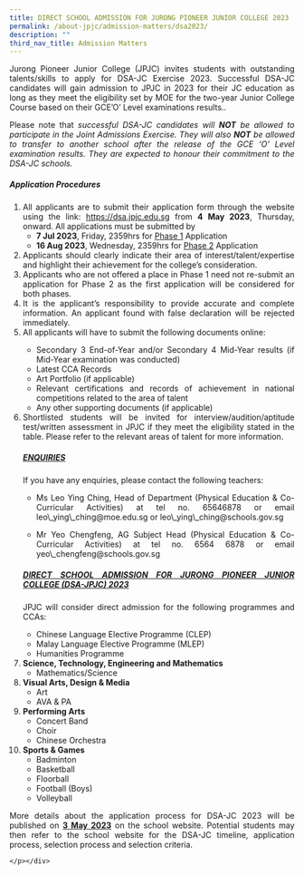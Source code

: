```yaml
---
title: DIRECT SCHOOL ADMISSION FOR JURONG PIONEER JUNIOR COLLEGE 2023
permalink: /about-jpjc/admission-matters/dsa2023/
description: ""
third_nav_title: Admission Matters
---
```

<div align="justify">

<p>Jurong Pioneer Junior College (JPJC) invites students with outstanding talents/skills to apply for DSA-JC Exercise 2023. Successful DSA-JC candidates will gain admission to JPJC in 2023 for their JC education as long as they meet the eligibility set by MOE for the two-year Junior College Course based on their GCE’O’ Level examinations results..</p>

<p>Please note that <em>successful DSA-JC candidates will <b>NOT</b> be allowed to participate in the Joint Admissions Exercise. They will also <b>NOT</b> be allowed to transfer to another school after the release of the GCE ‘O’ Level examination results. They are expected to honour their commitment to the DSA-JC schools.</em></p>

<h5>Application Procedures</h5>
<ol>
<li> All applicants are to submit their application form through the website using the link: <a href="https://dsa.jpjc.edu.sg/">https://dsa.jpjc.edu.sg</a> from <b>4 May 2023</b>, Thursday, onward. All applications must be submitted by	


<ul><li><b> 7 Jul 2023</b>, Friday, 2359hrs for <u>Phase 1</u> Application</li>
	<li> <b>16 Aug 2023</b>, Wednesday, 2359hrs for <u>Phase 2</u> Application</li></ul>

</li><li>Applicants should clearly indicate their area of interest/talent/expertise and highlight their achievement for the college’s consideration.</li>
<li>Applicants who are not offered a place in Phase 1 need not re-submit an application for Phase 2 as the first application will be considered for both phases.
</li>	
<li> It is the applicant’s responsibility to provide accurate and complete information. An applicant found with false declaration will be rejected immediately.	</li>
<li>All applicants will have to submit the following documents online:	</li>
<ul><li>Secondary 3 End-of-Year and/or Secondary 4 Mid-Year results (if Mid-Year examination was conducted)</li>
<li>Latest CCA Records</li>
<li>Art Portfolio (if applicable)</li>
<li>Relevant certifications and records of achievement in national competitions related to the area of talent</li>
<li>Any other supporting documents (if applicable)</li></ul>	
<li> Shortlisted students will be invited for interview/audition/aptitude test/written assessment in JPJC if they meet the eligibility stated in the table. Please refer to the relevant areas of talent for more information.</li>

<h5><u>ENQUIRIES</u></h5>
	
<p>If you have any enquiries, please contact the following teachers:	
</p><ul><li>Ms Leo Ying Ching, Head of Department (Physical Education &amp; Co-Curricular Activities) at tel no. 65646878 or email leo\_ying\_ching@moe.edu.sg or leo\_ying\_ching@schools.gov.sg</li></ul>
	
<ul><li>Mr Yeo Chengfeng, AG Subject Head (Physical Education &amp; Co-Curricular Activities) at tel no. 6564 6878 or email yeo\_chengfeng@schools.gov.sg</li></ul>

<h5><u>DIRECT SCHOOL ADMISSION FOR JURONG PIONEER JUNIOR COLLEGE (DSA-JPJC) 2023</u></h5>	
	
<p>JPJC will consider direct admission for the following programmes and CCAs:	</p>
	
	
	
<ul><li>Chinese Language Elective Programme (CLEP)</li>
			<li>Malay Language Elective Programme (MLEP)</li>
			<li>Humanities Programme</li></ul>
	<li><b>Science, Technology, Engineering and Mathematics</b>
		<ul><li>Mathematics/Science</li></ul></li>
	<li><b>Visual Arts, Design &amp; Media</b>
		<ul><li>Art</li>
			<li>AVA &amp; PA</li></ul></li>
	<li><b>Performing Arts</b>
		<ul><li>Concert Band</li>
			<li>Choir</li>
			<li>Chinese Orchestra</li></ul></li>
	<li><b>Sports &amp; Games</b>
		<ul><li>Badminton</li>
			<li>Basketball</li>
			<li>Floorball</li>
			<li>Football (Boys)</li>
			<li>Volleyball</li></ul></li></ol>
	
<p>More details about the application process for DSA-JC 2023 will be published on <b><u>3 May 2023</u></b> on the school website. Potential students may then refer to the school website for the DSA-JC timeline, application process, selection process and selection criteria.

	</p></div>